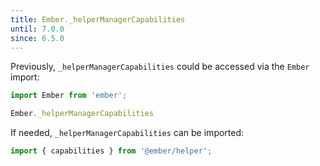 ```yaml
---
title: Ember._helperManagerCapabilities
until: 7.0.0
since: 6.5.0
---
```



Previously, `_helperManagerCapabilities` could be accessed via the `Ember` import:
```js
import Ember from 'ember';

Ember._helperManagerCapabilities
```

If needed, `_helperManagerCapabilities` can be imported:
```js
import { capabilities } from '@ember/helper';
```
